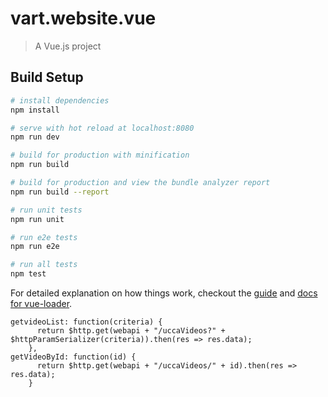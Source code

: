 # vart.website.vue

> A Vue.js project

## Build Setup

``` bash
# install dependencies
npm install

# serve with hot reload at localhost:8080
npm run dev

# build for production with minification
npm run build

# build for production and view the bundle analyzer report
npm run build --report

# run unit tests
npm run unit

# run e2e tests
npm run e2e

# run all tests
npm test
```

For detailed explanation on how things work, checkout the [guide](http://vuejs-templates.github.io/webpack/) and [docs for vue-loader](http://vuejs.github.io/vue-loader).

```
getvideoList: function(criteria) {
      return $http.get(webapi + "/uccaVideos?" + $httpParamSerializer(criteria)).then(res => res.data);
    },
getVideoById: function(id) {
      return $http.get(webapi + "/uccaVideos/" + id).then(res => res.data);
    }
```